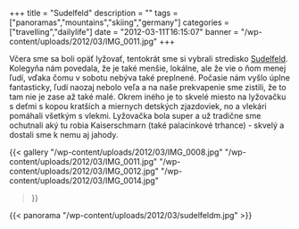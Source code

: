 +++
title = "Sudelfeld"
description = ""
tags = ["panoramas","mountains","skiing","germany"]
categories = ["travelling","dailylife"]
date = "2012-03-11T16:15:07"
banner = "/wp-content/uploads/2012/03/IMG_0011.jpg"
+++

Včera sme sa boli opäť lyžovať, tentokrát sme si vybrali stredisko <a title="Sudelfeld"
href="http://www.sudelfeld.de/" target="_blank">Sudelfeld</a>. Kolegyňa nám povedala, že je také menšie, lokálne, ale že vie o ňom menej ľudí, vďaka čomu v sobotu
nebýva také preplnené. Počasie nám vyšlo úplne fantasticky, ľudí naozaj nebolo veľa a na naše
prekvapenie sme zistili, že to tam nie je zase až také malé. Okrem iného je to skvelé miesto na
lyžovačku s deťmi s kopou kratších a miernych detských zjazdoviek, no a vlekári pomáhali všetkým s
vlekmi. Lyžovačka bola super a už tradične sme ochutnali aký tu robia Kaiserschmarn (také
palacinkové trhance) - skvelý a dostali sme k nemu aj jahody.

{{< gallery
    "/wp-content/uploads/2012/03/IMG_0008.jpg"
    "/wp-content/uploads/2012/03/IMG_0011.jpg"
    "/wp-content/uploads/2012/03/IMG_0012.jpg"
    "/wp-content/uploads/2012/03/IMG_0014.jpg"
>}}

{{< panorama "/wp-content/uploads/2012/03/sudelfeldm.jpg"  >}}
